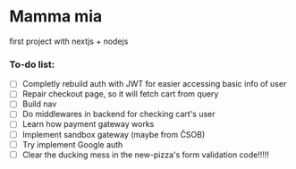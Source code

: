 # Mamma mia
first project with nextjs + nodejs

### To-do list:
- [ ] Completly rebuild auth with JWT for easier accessing basic info of user
- [ ] Repair checkout page, so it will fetch cart from query
- [ ] Build nav
- [ ] Do middlewares in backend for checking cart's user
- [ ] Learn how payment gateway works
- [ ] Implement sandbox gateway (maybe from ČSOB)
- [ ] Try implement Google auth
- [ ] Clear the ducking mess in the new-pizza's form validation code!!!!! 